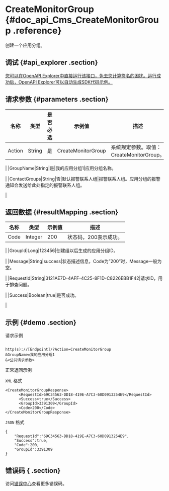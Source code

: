 # CreateMonitorGroup {#doc_api_Cms_CreateMonitorGroup .reference}

创建一个应用分组。

## 调试 {#api_explorer .section}

[您可以在OpenAPI Explorer中直接运行该接口，免去您计算签名的困扰。运行成功后，OpenAPI Explorer可以自动生成SDK代码示例。](https://api.aliyun.com/#product=Cms&api=CreateMonitorGroup&type=RPC&version=2019-01-01)

## 请求参数 {#parameters .section}

|名称|类型|是否必选|示例值|描述|
|--|--|----|---|--|
|Action|String|是|CreateMonitorGroup|系统规定参数。取值：CreateMonitorGroup。

 |
|GroupName|String|是|我的应用分组1|应用分组名称。

 |
|ContactGroups|String|否|默认报警联系人组|报警联系人组。应用分组的报警通知会发送给此处指定的报警联系人组。

 |

## 返回数据 {#resultMapping .section}

|名称|类型|示例值|描述|
|--|--|---|--|
|Code|Integer|200|状态码，200表示成功。

 |
|GroupId|Long|123456|创建组以后生成的应用分组ID。

 |
|Message|String|success|状态描述信息，Code为”200”时，Message一般为空。

 |
|RequestId|String|3121AE7D-4AFF-4C25-8F1D-C8226EBB1F42|请求ID，用于排查问题。

 |
|Success|Boolean|true|是否成功。

 |

## 示例 {#demo .section}

请求示例

``` {#request_demo}

http(s)://[Endpoint]/?Action=CreateMonitorGroup
&GroupName=我的应用分组1
&<公共请求参数>

```

正常返回示例

`XML` 格式

``` {#xml_return_success_demo}
<CreateMonitorGroupResponse>
      <RequestId>69C34563-DD18-419E-A7C3-60D0913254E9</RequestId>
      <Success>true</Success>
      <GroupId>3391309</GroupId>
      <Code>200</Code>
</CreateMonitorGroupResponse>
```

`JSON` 格式

``` {#json_return_success_demo}
{
	"RequestId":"69C34563-DD18-419E-A7C3-60D0913254E9",
	"Success":true,
	"Code":200,
	"GroupId":3391309
}
```

## 错误码 { .section}

访问[错误中心](https://error-center.aliyun.com/status/product/Cms)查看更多错误码。

